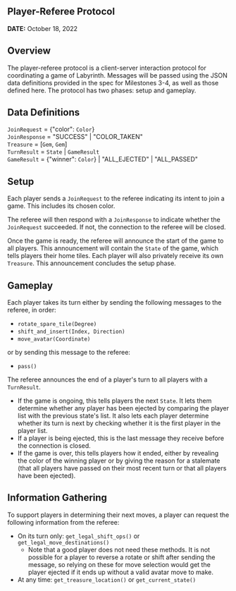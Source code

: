 ## Player-Referee Protocol

**DATE:** October 18, 2022

## Overview
The player-referee protocol is a client-server interaction protocol for coordinating a game of Labyrinth. Messages will be passed using the JSON data definitions provided in the spec for Milestones 3-4, as well as those defined here. The protocol has two phases: setup and gameplay.

## Data Definitions
`JoinRequest` = {"color": `Color`}\
`JoinResponse` = "SUCCESS" | "COLOR_TAKEN"\
`Treasure` = [`Gem`, `Gem`]\
`TurnResult` = `State` | `GameResult`\
`GameResult` = {"winner": `Color`} | "ALL_EJECTED" | "ALL_PASSED"

## Setup

Each player sends a `JoinRequest` to the referee indicating its intent to join a game. This includes its chosen color.

The referee will then respond with a `JoinResponse` to indicate whether the `JoinRequest` succeeded. If not, the connection to the referee will be closed.

Once the game is ready, the referee will announce the start of the game to all players. This announcement will contain the `State` of the game, which tells players their home tiles. Each player will also privately receive its own `Treasure`. This announcement concludes the setup phase.

## Gameplay

Each player takes its turn either by sending the following messages to the referee, in order:
- `rotate_spare_tile(Degree)`
- `shift_and_insert(Index, Direction)`
- `move_avatar(Coordinate)`

or by sending this message to the referee:
- `pass()`

The referee announces the end of a player's turn to all players with a `TurnResult`. 
- If the game is ongoing, this tells players the next `State`. It lets them determine whether any player has been ejected by comparing the player list with the previous state's list. It also lets each player determine whether its turn is next by checking whether it is the first player in the player list.
- If a player is being ejected, this is the last message they receive before the connection is closed.
- If the game is over, this tells players how it ended, either by revealing the color of the winning player or by giving the reason for a stalemate (that all players have passed on their most recent turn or that all players have been ejected).

## Information Gathering

To support players in determining their next moves, a player can request the following information from the referee:
- On its turn only: `get_legal_shift_ops()` or `get_legal_move_destinations()`
  - Note that a good player does not need these methods. It is not possible for a player to reverse a rotate or shift after sending the message, so relying on these for move selection would get the player ejected if it ends up without a valid avatar move to make. 
- At any time: `get_treasure_location()` or `get_current_state()`